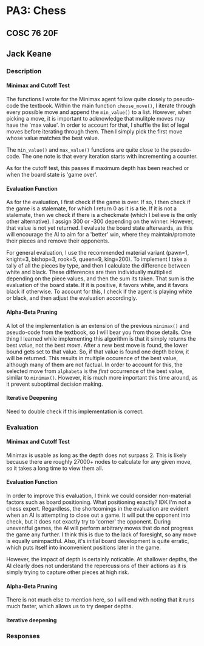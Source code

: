 # PA3: Chess

## COSC 76 20F

## Jack Keane

### Description

#### Minimax and Cutoff Test

The functions I wrote for the Minimax agent follow quite closely to pseudo-code the textbook. Within the main function `choose_move()`, I iterate through every possible move and append the `min_value()` to a list. However, when picking a move, it is important to acknowledge that mulitple moves may have the 'max value'. In order to account for that, I shuffle the list of legal moves before iterating through them. Then I simply pick the first move whose value matches the best value.

The `min_value()` and `max_value()` functions are quite close to the pseudo-code. The one note is that every iteration starts with incrementing a counter.

As for the cutoff test, this passes if maximum depth has been reached or when the board state is 'game over'.

#### Evaluation Function

As for the evaluation, I first check if the game is over. If so, I then check if the game is a stalemate, for which I return 0 as it is a tie. If it is not a stalemate, then we check if there is a checkmate (which I believe is the only other alternative). I assign 300 or -300 depending on the winner. However, that value is not yet returned. I evaluate the board state afterwards, as this will encourage the AI to aim for a 'better' win, where they maintain/promote their pieces and remove their opponents.

For general evaluation, I use the recommended material variant (pawn=1, knight=3, bishop=3, rook=5, queen=9, king=200). To implement I take a tally of all the pieces by type, and then I calculate the difference between white and black. These differences are then individually multiplied depending on the piece values, and then the sum its taken. That sum is the evaluation of the board state. If it is positive, it favors white, and it favors black if otherwise. To account for this, I check if the agent is playing white or black, and then adjust the evaluation accordingly.

#### Alpha-Beta Pruning

A lot of the implementation is an extension of the previous `minimax()` and pseudo-code from the textbook, so I will bear you from those details. One thing I learned while implementing this algorithm is that it simply returns the best *value*, not the best *move*. After a new best move is found, the lower bound gets set to that value. So, if that value is found one depth below, it will be returned. This results in multiple occurence of the best value, although many of them are not factual. In order to account for this, the selected move from `alphabeta` is the *first* occurrence of the best value, similar to `minimax()`. However, it is much more important this time around, as it prevent suboptimal decision making.

#### Iterative Deepening

Need to double check if this implementation is correct.

### Evaluation

#### Minimax and Cutoff Test

Minimax is usable as long as the depth does not surpass 2. This is likely because there are roughly 27000+ nodes to calculate for any given move, so it takes a long time to view them all.

#### Evaluation Function

In order to improve this evaluation, I think we could consider non-material factors such as board positioning. What positioning exactly? IDK I'm not a chess expert. Regardless, the shortcomings in the evaluation are evident when an AI is attempting to close out a game. It will put the opponent into check, but it does not exactly try to 'corner' the opponent. During uneventful games, the AI will perform arbitrary moves that do not progress the game any further. I think this is due to the lack of foresight, so any move is equally unimpactful. Also, it's initial board development is quite erratic, which puts itself into inconvenient positions later in the game. 

However, the impact of depth is certainly noticable. At shallower depths, the AI clearly does not understand the repercussions of their actions as it is simply trying to capture other pieces at high risk.

#### Alpha-Beta Pruning

There is not much else to mention here, so I will end with noting that it runs much faster, which allows us to try deeper depths.

#### Iterative deepening

### Responses

####

